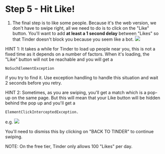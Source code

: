 # Step 5 - Hit Like!
1. The final step is to like some people. Because it's the web version, we don't have to swipe right, all we need to do is to click on the "Like" button. You'll want to add **at least a 1 second delay** between "Likes" so that Tinder doesn't block you because you seem like a bot.
![](https://img-b.udemycdn.com/redactor/raw/2020-08-21_15-49-34-7a1f2a27c14e05ceaa2f7833f79b7870.png)

HINT 1: It takes a while for Tinder to load up people near you, this is not a fixed time as it depends on a number of factors. When it's loading, the "Like" button will not be reachable and you will get a

    NoSuchElementException 
if you try to find it. Use exception handling to handle this situation and wait 2 seconds before you retry.

HINT 2: Sometimes, as you are swiping, you'll get a match which is a pop-up on the same page. But this will mean that your Like button will be hidden behind the pop up and you'll get a 
    
    ElementClickInterceptedException. 
e.g.
![](https://img-b.udemycdn.com/redactor/raw/2020-08-24_08-22-53-eef36c0698acfe67157d5ffcee6c9749.png)

You'll need to dismiss this by clicking on "BACK TO TINDER" to continue swiping.

NOTE: On the free tier, Tinder only allows 100 "Likes" per day.

